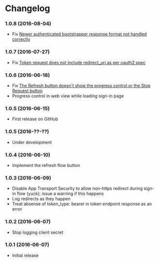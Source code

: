 Changelog
=========

### 1.0.8 (2016-08-04)

- Fix [Newer authenticated bootstrapper response format not handled correctly](https://github.com/gtritchie/WOPIAuth/issues/9)

### 1.0.7 (2016-07-27)

- Fix [Token request does not include redirect_uri as per oauth2 spec](https://github.com/gtritchie/WOPIAuth/issues/8)

### 1.0.6 (2016-06-18)

- Fix [The Refresh button doesn't show the progress control or the Stop Request button](https://github.com/gtritchie/WOPIAuth/issues/1)
- Progress control in web view while loading sign-in page

### 1.0.5 (2016-06-15)

- First release on GitHub

### 1.0.5 (2016-??-??)

- Under development

### 1.0.4 (2016-06-10)

- Implement the refresh flow button

### 1.0.3 (2016-06-09)

- Disable App Transport Security to allow non-https redirect during sign-in flow (yuck); issue a warning if this happens
- Log redirects as they happen
- Treat absense of token_type: bearer in token endpoint response as an error

### 1.0.2 (2016-06-07)

- Stop logging client secret

### 1.0.1 (2016-06-07)

- Initial release
